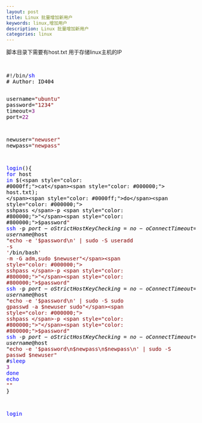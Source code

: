 ```yaml
---
layout: post
title: Linux 批量增加新用户
keywords: linux,增加用户
description: Linux 批量增加新用户
categories: linux
---
```


脚本目录下需要有host.txt 用于存储linux主机的IP
<p>&nbsp;</p>
<div class="cnblogs_code">
<pre>#!/bin/<span style="color: #0000ff;">sh</span><span style="color: #000000;">
# Author: ID404


username</span>=<span style="color: #800000;">"</span><span style="color: #800000;">ubuntu</span><span style="color: #800000;">"</span><span style="color: #000000;">
password</span>=<span style="color: #800000;">"</span><span style="color: #800000;">1234</span><span style="color: #800000;">"</span><span style="color: #000000;">
timeout</span>=<span style="color: #800080;">3</span><span style="color: #000000;">
port</span>=<span style="color: #800080;">22</span><span style="color: #000000;">

newuser</span>=<span style="color: #800000;">"</span><span style="color: #800000;">newuser</span><span style="color: #800000;">"</span><span style="color: #000000;">
newpass</span>=<span style="color: #800000;">"</span><span style="color: #800000;">newpass</span><span style="color: #800000;">"</span>

<span style="color: #0000ff;">login</span><span style="color: #000000;">(){
    </span><span style="color: #0000ff;">for</span> host <span style="color: #0000ff;">in</span> $(<span style="color: #0000ff;">cat</span><span style="color: #000000;"> host.txt);
    </span><span style="color: #0000ff;">do</span><span style="color: #000000;">
        sshpass </span>-p <span style="color: #800000;">"</span><span style="color: #800000;">$password</span><span style="color: #800000;">"</span> <span style="color: #0000ff;">ssh</span> -p $port -o StrictHostKeyChecking=no -o ConnectTimeout=$timeout $username@$host "<span style="color: #800000;">echo -e '$password\n' | sudo -S useradd -s </span><span style="color: #800000;">'</span>/bin/bash<span style="color: #800000;">'</span><span style="color: #800000;"> -m -G adm,sudo $newuser"</span><span style="color: #000000;">
        sshpass </span>-p <span style="color: #800000;">"</span><span style="color: #800000;">$password</span><span style="color: #800000;">"</span> <span style="color: #0000ff;">ssh</span> -p $port -o StrictHostKeyChecking=no -o ConnectTimeout=$timeout $username@$host "<span style="color: #800000;">echo -e '$password\n' | sudo -S sudo gpasswd -a $newuser sudo"</span><span style="color: #000000;">
        sshpass </span>-p <span style="color: #800000;">"</span><span style="color: #800000;">$password</span><span style="color: #800000;">"</span> <span style="color: #0000ff;">ssh</span> -p $port -o StrictHostKeyChecking=no -o ConnectTimeout=$timeout $username@$host "<span style="color: #800000;">echo -e '$password\n$newpass\n$newpass\n' | sudo -S passwd $newuser"</span><span style="color: #000000;">
        #</span><span style="color: #0000ff;">sleep</span> <span style="color: #800080;">3</span>
    <span style="color: #0000ff;">done</span>
    <span style="color: #0000ff;">echo</span> <span style="color: #800000;">""</span><span style="color: #000000;">
}

</span><span style="color: #0000ff;">login</span></pre>
</div>
<p>&nbsp;</p>
    
